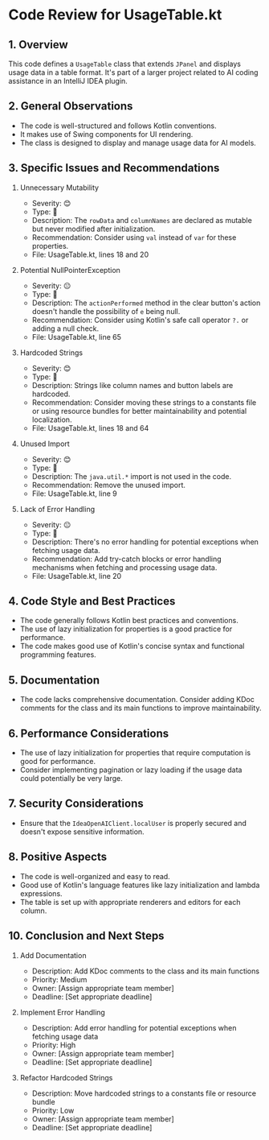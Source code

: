 # Code Review for UsageTable.kt

## 1. Overview

This code defines a `UsageTable` class that extends `JPanel` and displays usage data in a table format. It's part of a larger project related to AI coding assistance in an IntelliJ IDEA plugin.

## 2. General Observations

- The code is well-structured and follows Kotlin conventions.
- It makes use of Swing components for UI rendering.
- The class is designed to display and manage usage data for AI models.

## 3. Specific Issues and Recommendations

1. Unnecessary Mutability
   - Severity: 😊
   - Type: 🧹
   - Description: The `rowData` and `columnNames` are declared as mutable but never modified after initialization.
   - Recommendation: Consider using `val` instead of `var` for these properties.
   - File: UsageTable.kt, lines 18 and 20

2. Potential NullPointerException
   - Severity: 😐
   - Type: 🐛
   - Description: The `actionPerformed` method in the clear button's action doesn't handle the possibility of `e` being null.
   - Recommendation: Consider using Kotlin's safe call operator `?.` or adding a null check.
   - File: UsageTable.kt, line 65

3. Hardcoded Strings
   - Severity: 😊
   - Type: 🧹
   - Description: Strings like column names and button labels are hardcoded.
   - Recommendation: Consider moving these strings to a constants file or using resource bundles for better maintainability and potential localization.
   - File: UsageTable.kt, lines 18 and 64

4. Unused Import
   - Severity: 😊
   - Type: 🧹
   - Description: The `java.util.*` import is not used in the code.
   - Recommendation: Remove the unused import.
   - File: UsageTable.kt, line 9

5. Lack of Error Handling
   - Severity: 😐
   - Type: 🐛
   - Description: There's no error handling for potential exceptions when fetching usage data.
   - Recommendation: Add try-catch blocks or error handling mechanisms when fetching and processing usage data.
   - File: UsageTable.kt, line 20

## 4. Code Style and Best Practices

- The code generally follows Kotlin best practices and conventions.
- The use of lazy initialization for properties is a good practice for performance.
- The code makes good use of Kotlin's concise syntax and functional programming features.

## 5. Documentation

- The code lacks comprehensive documentation. Consider adding KDoc comments for the class and its main functions to improve maintainability.

## 6. Performance Considerations

- The use of lazy initialization for properties that require computation is good for performance.
- Consider implementing pagination or lazy loading if the usage data could potentially be very large.

## 7. Security Considerations

- Ensure that the `IdeaOpenAIClient.localUser` is properly secured and doesn't expose sensitive information.

## 8. Positive Aspects

- The code is well-organized and easy to read.
- Good use of Kotlin's language features like lazy initialization and lambda expressions.
- The table is set up with appropriate renderers and editors for each column.

## 10. Conclusion and Next Steps

1. Add Documentation
   - Description: Add KDoc comments to the class and its main functions
   - Priority: Medium
   - Owner: [Assign appropriate team member]
   - Deadline: [Set appropriate deadline]

2. Implement Error Handling
   - Description: Add error handling for potential exceptions when fetching usage data
   - Priority: High
   - Owner: [Assign appropriate team member]
   - Deadline: [Set appropriate deadline]

3. Refactor Hardcoded Strings
   - Description: Move hardcoded strings to a constants file or resource bundle
   - Priority: Low
   - Owner: [Assign appropriate team member]
   - Deadline: [Set appropriate deadline]